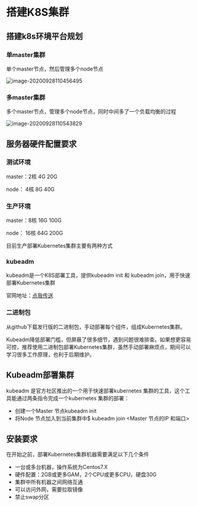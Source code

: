 # 搭建K8S集群

## 搭建k8s环境平台规划

### 单master集群

单个master节点，然后管理多个node节点

![image-20200928110456495](https://cdn.losey.top/blog/image-20200928110456495.png)



### 多master集群

多个master节点，管理多个node节点，同时中间多了一个负载均衡的过程

![image-20200928110543829](https://cdn.losey.top/blog/image-20200928110543829.png)

## 服务器硬件配置要求

### 测试环境

master：2核  4G  20G

node：   4核  8G  40G

### 生产环境

master：8核  16G  100G

node：   16核  64G  200G

目前生产部署Kubernetes集群主要有两种方式

### kubeadm

kubeadm是一个K8S部署工具，提供kubeadm init 和 kubeadm join，用于快速部署Kubernetes集群

官网地址：[点我传送](https://kubernetes.io/zh/docs/setup/production-environment/tools/kubeadm/install-kubeadm/)

### 二进制包

从github下载发行版的二进制包，手动部署每个组件，组成Kubernetes集群。

Kubeadm降低部署门槛，但屏蔽了很多细节，遇到问题很难排查。如果想更容易可控，推荐使用二进制包部署Kubernetes集群，虽然手动部署麻烦点，期间可以学习很多工作原理，也利于后期维护。

## Kubeadm部署集群

kubeadm 是官方社区推出的一个用于快速部署kubernetes 集群的工具，这个工具能通过两条指令完成一个kubernetes 集群的部署：

- 创建一个Master 节点kubeadm init
- 将Node 节点加入到当前集群中$ kubeadm join <Master 节点的IP 和端口>

## 安装要求

在开始之前，部署Kubernetes集群机器需要满足以下几个条件

- 一台或多台机器，操作系统为Centos7.X
- 硬件配置：2GB或更多GAM，2个CPU或更多CPU，硬盘30G
- 集群中所有机器之间网络互通
- 可以访问外网，需要拉取镜像
- 禁止swap分区
